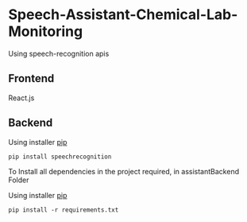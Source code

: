 # Speech-Assistant-Chemical-Lab-Monitoring

Using speech-recognition apis

## Frontend 
React.js

## Backend 

Using installer [pip](https://pip.pypa.io/en/stable/)
```
pip install speechrecognition
```

To Install all dependencies in the project required,  in assistantBackend Folder

Using installer [pip](https://pip.pypa.io/en/stable/)
```
pip install -r requirements.txt
```